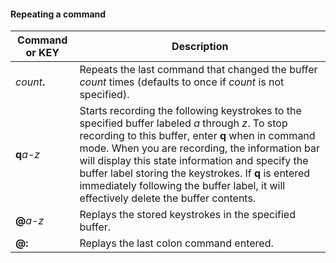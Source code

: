 #### Repeating a command

| Command or KEY | Description |
| - | - |
| _count_**.** | Repeats the last command that changed the buffer _count_ times (defaults to once if _count_ is not specified). |
| **q**_a-z_ | Starts recording the following keystrokes to the specified buffer labeled _a_ through _z_.  To stop recording to this buffer, enter **q** when in command mode.  When you are recording, the information bar will display this state information and specify the buffer label storing the keystrokes.  If **q** is entered immediately following the buffer label, it will effectively delete the buffer contents. |
| **@**_a-z_ | Replays the stored keystrokes in the specified buffer. |
| **@:** | Replays the last colon command entered. |
